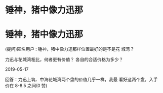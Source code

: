 # 锤神，猪中像力迅那

# 锤神，猪中像力迅那

(提问)匿名用户 : 锤神，猪中像力迅那样位置最好的是不是花 城湾？

力迅与花城湾相比，何者更有价值？ 各自的合适价格为多少？

2019-05-17

回答：力迅上筑、中海花城湾两个盘的价值几乎一样，我最 看好这两个盘，入手价在 8-8.5 之间(0 赞)